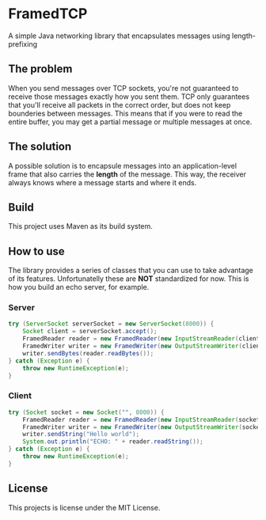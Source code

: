 # FramedTCP
A simple Java networking library that encapsulates messages using length-prefixing

## The problem
When you send messages over TCP sockets, you're not guaranteed to receive those messages exactly how you sent them.
TCP only guarantees that you'll receive all packets in the correct order, but does not keep bounderies between messages.
This means that if you were to read the entire buffer, you may get a partial message or multiple messages at once.

## The solution
A possible solution is to encapsule messages into an application-level frame that also carries the **length** of the message. This way, the receiver always knows where a message starts and where it ends.

## Build
This project uses Maven as its build system.

## How to use
The library provides a series of classes that you can use to take advantage of its features. Unfortunatelly these are **NOT** standardized for now.
This is how you build an echo server, for example.

### Server
```java
try (ServerSocket serverSocket = new ServerSocket(8000)) {
    Socket client = serverSocket.accept();
    FramedReader reader = new FramedReader(new InputStreamReader(client.getInputStream()));
    FramedWriter writer = new FramedWriter(new OutputStreamWriter(client.getOutputStream()));
    writer.sendBytes(reader.readBytes());
} catch (Exception e) {
    throw new RuntimeException(e);
}
```
### Client
```java
try (Socket socket = new Socket("", 8000)) {
    FramedReader reader = new FramedReader(new InputStreamReader(socket.getInputStream()));
    FramedWriter writer = new FramedWriter(new OutputStreamWriter(socket.getOutputStream()));
    writer.sendString("Hello world");
    System.out.println("ECHO: " + reader.readString());
} catch (Exception e) {
    throw new RuntimeException(e);
}
```

## License
This projects is license under the MIT License.
